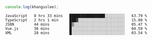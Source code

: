 ```js
console.log(khanguslee);
```

<!--START_SECTION:waka-->
```text
JavaScript   8 hrs 33 mins   ████████████████░░░░░░░░░   63.79 % 
TypeScript   2 hrs 1 min     ███▓░░░░░░░░░░░░░░░░░░░░░   15.08 % 
JSON         44 mins         █▒░░░░░░░░░░░░░░░░░░░░░░░   05.47 % 
Vue.js       36 mins         █░░░░░░░░░░░░░░░░░░░░░░░░   04.59 % 
XML          28 mins         █░░░░░░░░░░░░░░░░░░░░░░░░   03.54 % 
```
<!--END_SECTION:waka-->

<!--
**khanguslee/khanguslee** is a ✨ _special_ ✨ repository because its `README.md` (this file) appears on your GitHub profile.

Here are some ideas to get you started:

- 🔭 I’m currently working on ...
- 🌱 I’m currently learning ...
- 👯 I’m looking to collaborate on ...
- 🤔 I’m looking for help with ...
- 💬 Ask me about ...
- 📫 How to reach me: ...
- 😄 Pronouns: ...
- ⚡ Fun fact: ...
-->

